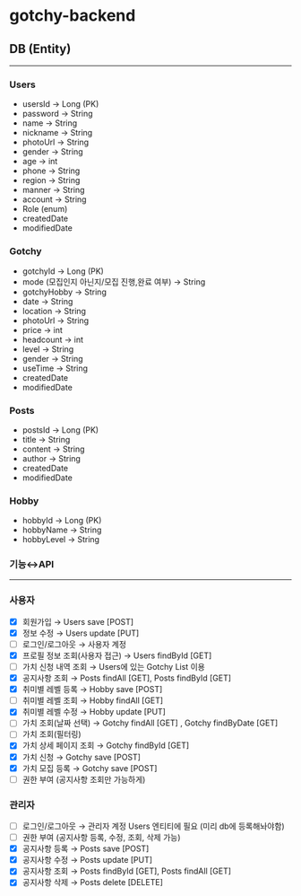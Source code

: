 ﻿# gotchy-backend

## DB (Entity)

---

### Users

- usersId → Long (PK)
- password → String
- name → String
- nickname → String
- photoUrl → String
- gender → String
- age → int
- phone → String
- region → String
- manner → String
- account → String
- Role (enum)
- createdDate
- modifiedDate

### Gotchy

- gotchyId → Long (PK)
- mode (모집인지 아닌지/모집 진행,완료 여부) → String
- gotchyHobby → String
- date → String
- location → String
- photoUrl → String
- price → int
- headcount → int
- level → String
- gender → String
- useTime → String
- createdDate
- modifiedDate

### Posts

- postsId → Long (PK)
- title → String
- content → String
- author → String
- createdDate
- modifiedDate

### Hobby

- hobbyId → Long (PK)
- hobbyName → String
- hobbyLevel → String

### 기능↔API

---

### 사용자

- [x]  회원가입 → Users save [POST]
- [x]  정보 수정 → Users update [PUT]
- [ ]  로그인/로그아웃 → 사용자 계정
- [x]  프로필 정보 조회(사용자 접근) → Users findById [GET]
- [ ]  가치 신청 내역 조회 → Users에 있는 Gotchy List 이용
- [x]  공지사항 조회 → Posts findAll [GET], Posts findById [GET]
- [x]  취미별 레벨 등록 → Hobby save [POST]
- [ ]  취미별 레벨 조회 → Hobby findAll [GET]
- [x]  취미별 레벨 수정 → Hobby update [PUT]
- [ ]  가치 조회(날짜 선택) → Gotchy findAll [GET] , Gotchy findByDate [GET]
- [ ]  가치 조회(필터링)
- [x]  가치 상세 페이지 조회 → Gotchy findById [GET]
- [x]  가치 신청 → Gotchy save [POST]
- [x]  가치 모집 등록 → Gotchy save [POST]
- [ ]  권한 부여 (공지사항 조회만 가능하게)

### 관리자

- [ ]  로그인/로그아웃 → 관리자 계정 Users 엔티티에 필요 (미리 db에 등록해놔야함)
- [ ]  권한 부여 (공지사항 등록, 수정, 조회, 삭제 가능)
- [x]  공지사항 등록 → Posts save [POST]
- [x]  공지사항 수정 → Posts update [PUT]
- [x]  공지사항 조회 → Posts findById [GET], Posts findAll [GET]
- [x]  공지사항 삭제 → Posts delete [DELETE]
